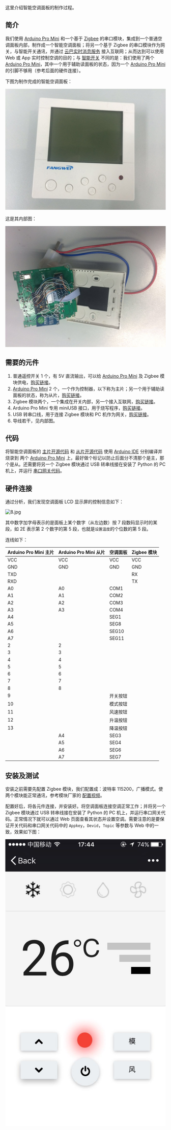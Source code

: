 这里介绍智能空调面板的制作过程。

简介
--------

我们使用 [Arduino Pro Mini][2] 和一个基于 [Zigbee][3] 的串口模块，集成到一个普通空调面板内部，制作成一个智能空调面板；将另一个基于 Zigbee 的串口模块作为网关，与智能开关通讯，并通过 [云巴实时消息服务][4] 接入互联网；从而达到可以使用 Web 或 App 实时控制空调的目的；与 [智能开关][1] 不同的是：我们使用了两个 [Arduino Pro Mini][2]，其中一个用于辅助读面板的状态，因为一个  [Arduino Pro Mini][2] 的引脚不够用（参考后面的硬件连接）。

下图为制作完成的智能空调面板：

![6.jpg](../images/6.jpg)

这是其内部图：

![7.jpg](../images/7.jpg)

需要的元件
--------

1. 普通遥控开关 1 个，有 5V 直流输出，可以给 [Arduino Pro Mini][2] 及 Zigbee 模块供电，[购买链接][5]。
2. [Arduino Pro Mini][2] 2 个，一个作为控制器，以下称为主片；另一个用于辅助读面板的状态，称为从片，[购买链接][6]。
3. Zigbee 模块两个，一个集成在开关内部，另一个接入互联网，[购买链接][7]。
4. Arduino Pro Mini 专用 miniUSB 接口，用于烧写程序，[购买链接][8]。
5. USB 转串口线，用于连接 Zigbee 模块和 PC 机作为网关，[购买链接][9]。
6. 导线若干，见内部图。

代码
--------

将智能空调面板的 [主片开源代码][10] 和 [从片开源代码][11] 使用 [Arduino IDE][12] 分别编译并烧录到 两个 [Arduino Pro Mini][2] 上，最好做个标记以防止后面分不清那个是主，那个是从。还需要将另一个 Zigbee 模块通过 USB 转串线接在安装了 Python 的 PC 机上，并运行 [串口网关代码][13]。

硬件连接
--------

通过分析，我们发现空调面板 LCD 显示屏的控制信息如下：

![8.jpg](../images/8.jpg)

其中数字加字母表示的是面板上某个数字（从左边数）按 7 段数码显示时的某段，如 2E 表示第 2 个数字的第 5 段，也就是`设置温度`的个位数的第 5 段。

连线如下：

| Arduino Pro Mini 主片 | Arduino Pro Mini 从片 | 空调面板 | Zigbee 模块 |
|--------|--------|--------|--------|
| VCC | VCC | VCC | VCC |
| GND | GND | GND | GND |
| TXD ||| RX |
| RXD ||| TX |
| A0 | A0 | COM1 ||
| A1 | A1 | COM2 ||
| A2 | A2 | COM3 ||
| A3 | A3 | COM4 ||
| A4 || SEG1 ||
| A5 || SEG8 ||
| A6 || SEG10 ||
| A7 || SEG11 ||
| 2 | 2 |||
| 3 | 3 |||
| 4 | 4 |||
| 5 | 5 |||
| 6 | 6 |||
| 7 | 7 |||
| 8 | 8 |||
| 9 || 开关按钮 ||
| 10 || 模式按钮 ||
| 11 || 风速按钮 ||
| 12 || 升温按钮 ||
| 13 || 降温按钮 ||
|| A4 | SEG3 ||
|| A5 | SEG4 ||
|| A6 | SEG6 ||
|| A7 | SEG7 ||

安装及测试
------

安装之前需要先配置 Zigbee 模块，我们配置成：波特率 115200，广播模式。使两个模块能正常通讯，参考模块厂家的 [配置视频][14]。

配置好后，将各元件连接，并安装好。将空调面板连接空调正常工作；并将另一个 Zigbee 模块通过 USB 转串线接在安装了 Python 的 PC 机上，并运行串口网关代码。正常情况下就可以通过 Web 页面查看其状态并设置空调。需要注意的是要保证开关代码和串口网关代码中的 `Appkey`，`Devid`，`Topic` 等参数与 Web 中的一致，效果如下图：

![9.jpg](../images/9.jpg)

[1]: #
[2]: https://www.arduino.cc/en/Main/ArduinoBoardProMini
[3]: http://baike.baidu.com/link?url=Kcwx8ighfWCVc23x2V7q3uK0NhGk4vNAUnnUN4zYJFWbWpq68GvjoJHRJlOZsVZILpR_RJcBoes6-WNrCVW0Mq
[4]: http://yunba.io
[5]: https://detail.tmall.com/item.htm?id=523024044085&skuId=3113681625989
[6]: https://item.taobao.com/item.htm?id=521709260567
[7]: https://item.taobao.com/item.htm?id=520850867141
[8]: https://item.taobao.com/item.htm?id=521709808584
[9]: https://item.taobao.com/item.htm?id=45811340839
[10]: https://github.com/yunbademo/yunba-smartoffice/blob/master/arduino/sketch_tc/sketch_tc.ino
[11]: https://github.com/yunbademo/yunba-smartoffice/tree/master/arduino/sketch_tc_slave
[12]: https://www.arduino.cc/en/Main/Software
[13]: https://github.com/yunbademo/yunba-smartoffice/blob/master/python/serial_gateway.py
[14]: http://www.tudou.com/programs/view/gJOcbx7MX4w/


